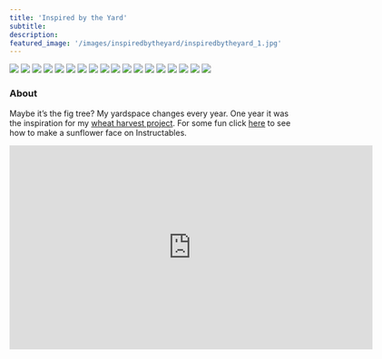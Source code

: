 ```yaml
---
title: 'Inspired by the Yard'
subtitle:
description:
featured_image: '/images/inspiredbytheyard/inspiredbytheyard_1.jpg'
---
```


<div class="gallery" data-columns="1">
	<img src="../images/inspiredbytheyard/inspiredbytheyard_1.jpg">
  <img src="../images/inspiredbytheyard/inspiredbytheyard_2.jpg">
  <img src="../images/inspiredbytheyard/inspiredbytheyard_3.jpg">
  <img src="../images/inspiredbytheyard/inspiredbytheyard_4.jpg">
  <img src="../images/inspiredbytheyard/inspiredbytheyard_5.jpg">
  <img src="../images/inspiredbytheyard/inspiredbytheyard_6.jpg">
  <img src="../images/inspiredbytheyard/inspiredbytheyard_7.jpg">
  <img src="../images/inspiredbytheyard/inspiredbytheyard_8.jpg">
  <img src="../images/inspiredbytheyard/inspiredbytheyard_9.jpg">
  <img src="../images/inspiredbytheyard/inspiredbytheyard_10.jpg">
  <img src="../images/inspiredbytheyard/inspiredbytheyard_11.jpg">
  <img src="../images/inspiredbytheyard/inspiredbytheyard_12.jpg">
  <img src="../images/inspiredbytheyard/inspiredbytheyard_13.jpg">
  <img src="../images/inspiredbytheyard/inspiredbytheyard_14.jpg">
  <img src="../images/inspiredbytheyard/inspiredbytheyard_15.jpg">
  <img src="../images/inspiredbytheyard/inspiredbytheyard_16.jpg">
  <img src="../images/inspiredbytheyard/inspiredbytheyard_17.jpg">
  <img src="../images/inspiredbytheyard/inspiredbytheyard_18.jpg">
</div>

### About

Maybe it’s the fig tree? My yardspace changes every year. One year it was the inspiration for my [wheat harvest project](https://wheatharvest.org/). For some fun click [here](https://www.instructables.com/id/Sunflower-Face/) to see how to make a sunflower face on Instructables.

<div class="gallery" data-columns="1">
	<iframe src="https://www.youtube.com/embed/fXa6cDpJF_k" width="640" height="360" frameborder="0" allowfullscreen></iframe>
</div>
